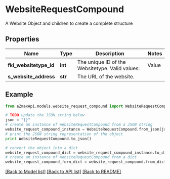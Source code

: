 # WebsiteRequestCompound

A Website Object and children to create a complete structure

## Properties
Name | Type | Description | Notes
------------ | ------------- | ------------- | -------------
**fki_websitetype_id** | **int** | The unique ID of the Websitetype.  Valid values:  |Value|Description| |-|-| |1|Website| |2|Twitter| |3|Facebook| |4|Survey| | 
**s_website_address** | **str** | The URL of the website. | 

## Example

```python
from eZmaxApi.models.website_request_compound import WebsiteRequestCompound

# TODO update the JSON string below
json = "{}"
# create an instance of WebsiteRequestCompound from a JSON string
website_request_compound_instance = WebsiteRequestCompound.from_json(json)
# print the JSON string representation of the object
print WebsiteRequestCompound.to_json()

# convert the object into a dict
website_request_compound_dict = website_request_compound_instance.to_dict()
# create an instance of WebsiteRequestCompound from a dict
website_request_compound_form_dict = website_request_compound.from_dict(website_request_compound_dict)
```
[[Back to Model list]](../README.md#documentation-for-models) [[Back to API list]](../README.md#documentation-for-api-endpoints) [[Back to README]](../README.md)


